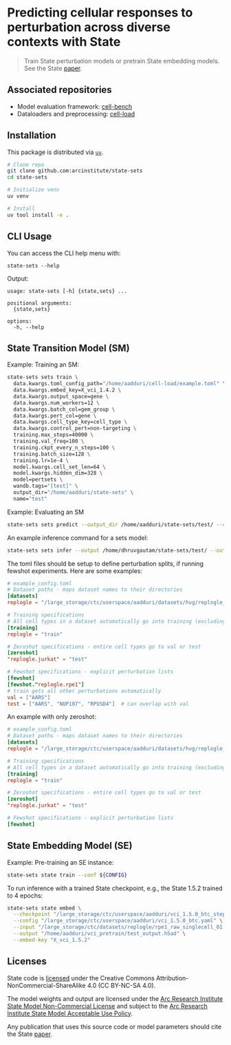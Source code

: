 # Predicting cellular responses to perturbation across diverse contexts with State

> Train State perturbation models or pretrain State embedding models. See the State [paper](https://arcinstitute.org/manuscripts/State). 

## Associated repositories

- Model evaluation framework: [cell-bench](https://github.com/ArcInstitute/cell-bench)
- Dataloaders and preprocessing: [cell-load](https://github.com/ArcInstitute/cell-load)

## Installation

This package is distributed via [`uv`](https://docs.astral.sh/uv).

```bash
# Clone repo
git clone github.com:arcinstitute/state-sets
cd state-sets

# Initialize venv
uv venv

# Install
uv tool install -e .
```

## CLI Usage

You can access the CLI help menu with:

```state-sets --help```

Output:
```
usage: state-sets [-h] {state,sets} ...

positional arguments:
  {state,sets}

options:
  -h, --help
```

## State Transition Model (SM)

Example: Training an SM:

```bash
state-sets sets train \
  data.kwargs.toml_config_path="/home/aadduri/cell-load/example.toml" \
  data.kwargs.embed_key=X_vci_1.4.2 \
  data.kwargs.output_space=gene \
  data.kwargs.num_workers=12 \
  data.kwargs.batch_col=gem_group \
  data.kwargs.pert_col=gene \
  data.kwargs.cell_type_key=cell_type \
  data.kwargs.control_pert=non-targeting \
  training.max_steps=40000 \
  training.val_freq=100 \
  training.ckpt_every_n_steps=100 \
  training.batch_size=128 \
  training.lr=1e-4 \
  model.kwargs.cell_set_len=64 \
  model.kwargs.hidden_dim=328 \
  model=pertsets \
  wandb.tags="[test]" \
  output_dir="/home/aadduri/state-sets" \
  name="test"
```

Example: Evaluating an SM

```bash
state-sets sets predict --output_dir /home/aadduri/state-sets/test/ --checkpoint last.ckpt
```

An example inference command for a sets model:

```bash
state-sets sets infer --output /home/dhruvgautam/state-sets/test/ --output_dir /path/to/model/ --checkpoint /path/to/model/checkpoints/last.ckpt --adata /path/to/anndata/processed.h5 --pert_col gene --embed_key X_hvg
```

The toml files should be setup to define perturbation splits, if running fewshot experiments. Here are some examples:

```toml
# example_config.toml
# Dataset paths - maps dataset names to their directories
[datasets]
replogle = "/large_storage/ctc/userspace/aadduri/datasets/hvg/replogle_copy/"

# Training specifications
# All cell types in a dataset automatically go into training (excluding zeroshot/fewshot overrides)
[training]
replogle = "train"

# Zeroshot specifications - entire cell types go to val or test
[zeroshot]
"replogle.jurkat" = "test"

# Fewshot specifications - explicit perturbation lists
[fewshot]
[fewshot."replogle.rpe1"]
# train gets all other perturbations automatically
val = ["AARS"]
test = ["AARS", "NUP107", "RPUSD4"]  # can overlap with val
```

An example with only zeroshot:

```toml
# example_config.toml
# Dataset paths - maps dataset names to their directories
[datasets]
replogle = "/large_storage/ctc/userspace/aadduri/datasets/hvg/replogle_copy/"

# Training specifications
# All cell types in a dataset automatically go into training (excluding zeroshot/fewshot overrides)
[training]
replogle = "train"

# Zeroshot specifications - entire cell types go to val or test
[zeroshot]
"replogle.jurkat" = "test"

# Fewshot specifications - explicit perturbation lists
[fewshot]
```

## State Embedding Model (SE)

Example: Pre-training an SE instance:

```bash
state-sets state train --conf ${CONFIG}
```

To run inference with a trained State checkpoint, e.g., the State 1.5.2 trained to 4 epochs:

```bash
state-sets state embed \
  --checkpoint "/large_storage/ctc/userspace/aadduri/vci_1.5.0_btc_step=195000_epoch=4.ckpt" \
  --config "/large_storage/ctc/userspace/aadduri/vci_1.5.0_btc.yaml" \
  --input "/large_storage/ctc/datasets/replogle/rpe1_raw_singlecell_01.h5ad" \
  --output "/home/aadduri/vci_pretrain/test_output.h5ad" \
  --embed-key "X_vci_1.5.2"
```

## Licenses
State code is [licensed](LICENSE) under the Creative Commons Attribution-NonCommercial-ShareAlike 4.0 (CC BY-NC-SA 4.0). 

The model weights and output are licensed under the [Arc Research Institute State Model Non-Commercial License](MODEL_LICENSE.md) and subject to the [Arc Research Institute State Model Acceptable Use Policy](MODEL_ACCEPTABLE_USE_POLICY.md).

Any publication that uses this source code or model parameters should cite the State [paper](https://arcinstitute.org/manuscripts/State). 
